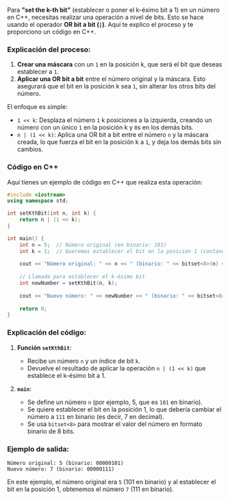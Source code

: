 Para **"set the k-th bit"** (establecer o poner el k-ésimo bit a 1) en un número en C++, necesitas realizar una operación a nivel de bits. Esto se hace usando el operador **OR bit a bit (`|`)**. Aquí te explico el proceso y te proporciono un código en C++.

### Explicación del proceso:

1. **Crear una máscara** con un `1` en la posición k, que será el bit que deseas establecer a `1`.
2. **Aplicar una OR bit a bit** entre el número original y la máscara. Esto asegurará que el bit en la posición k sea `1`, sin alterar los otros bits del número.

El enfoque es simple:
- `1 << k`: Desplaza el número `1` k posiciones a la izquierda, creando un número con un único `1` en la posición k y `0`s en los demás bits.
- `n | (1 << k)`: Aplica una OR bit a bit entre el número `n` y la máscara creada, lo que fuerza el bit en la posición k a `1`, y deja los demás bits sin cambios.

### Código en C++

Aquí tienes un ejemplo de código en C++ que realiza esta operación:

```cpp
#include <iostream>
using namespace std;

int setKthBit(int n, int k) {
    return n | (1 << k);
}

int main() {
    int n = 5;  // Número original (en binario: 101)
    int k = 1;  // Queremos establecer el bit en la posición 1 (contando desde 0)
    
    cout << "Número original: " << n << " (binario: " << bitset<8>(n) << ")" << endl;
    
    // Llamada para establecer el k-ésimo bit
    int newNumber = setKthBit(n, k);
    
    cout << "Nuevo número: " << newNumber << " (binario: " << bitset<8>(newNumber) << ")" << endl;
    
    return 0;
}
```

### Explicación del código:

1. **Función `setKthBit`**:
   - Recibe un número `n` y un índice de bit `k`.
   - Devuelve el resultado de aplicar la operación `n | (1 << k)` que establece el k-ésimo bit a 1.

2. **`main`**:
   - Se define un número `n` (por ejemplo, 5, que es `101` en binario).
   - Se quiere establecer el bit en la posición 1, lo que debería cambiar el número a `111` en binario (es decir, 7 en decimal).
   - Se usa `bitset<8>` para mostrar el valor del número en formato binario de 8 bits.

### Ejemplo de salida:

```
Número original: 5 (binario: 00000101)
Nuevo número: 7 (binario: 00000111)
```

En este ejemplo, el número original era `5` (101 en binario) y al establecer el bit en la posición 1, obtenemos el número `7` (111 en binario).